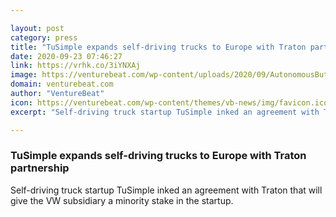 ```yaml
---

layout: post
category: press
title: "TuSimple expands self-driving trucks to Europe with Traton partnership"
date: 2020-09-23 07:46:27
link: https://vrhk.co/3iYNXAj
image: https://venturebeat.com/wp-content/uploads/2020/09/AutonomousButton3-e1600713459170.png?w=1200&strip=all
domain: venturebeat.com
author: "VentureBeat"
icon: https://venturebeat.com/wp-content/themes/vb-news/img/favicon.ico
excerpt: "Self-driving truck startup TuSimple inked an agreement with Traton that will give the VW subsidiary a minority stake in the startup."

---
```


### TuSimple expands self-driving trucks to Europe with Traton partnership

Self-driving truck startup TuSimple inked an agreement with Traton that will give the VW subsidiary a minority stake in the startup.